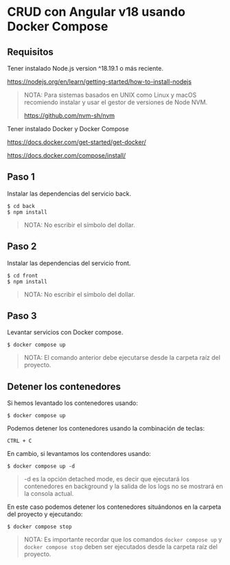 # CRUD con Angular v18 usando Docker Compose

## Requisitos

Tener instalado Node.js version ^18.19.1 o más reciente.

https://nodejs.org/en/learn/getting-started/how-to-install-nodejs

>NOTA: Para sistemas basados en UNIX como Linux y macOS recomiendo instalar y usar el gestor de versiones de Node NVM.
> 
> https://github.com/nvm-sh/nvm

Tener instalado Docker y Docker Compose

https://docs.docker.com/get-started/get-docker/

https://docs.docker.com/compose/install/

## Paso 1

Instalar las dependencias del servicio back.

```shell
$ cd back
$ npm install
```

>NOTA: No escribir el símbolo del dollar.

## Paso 2

Instalar las dependencias del servicio front.

```shell
$ cd front
$ npm install
```

>NOTA: No escribir el símbolo del dollar.

## Paso 3

Levantar servicios con Docker compose.

```shell
$ docker compose up
```

>NOTA: El comando anterior debe ejecutarse desde la carpeta raíz del proyecto.

## Detener los contenedores

Si hemos levantado los contenedores usando:

```shell
$ docker compose up
```

Podemos detener los contenedores usando la combinación de teclas:

```shell
CTRL + C
```

En cambio, si levantamos los contendores usando:

```shell
$ docker compose up -d
```

>-d es la opción detached mode, es decir que ejecutará los contenedores en background y la salida de los logs no se mostrará en la consola actual.

En este caso podemos detener los contenedores situándonos en la carpeta del proyecto y ejecutando:

```shell
$ docker compose stop
```

>NOTA: Es importante recordar que los comandos `docker compose up` y `docker compose stop` deben ser ejecutados desde la carpeta raíz del proyecto.
